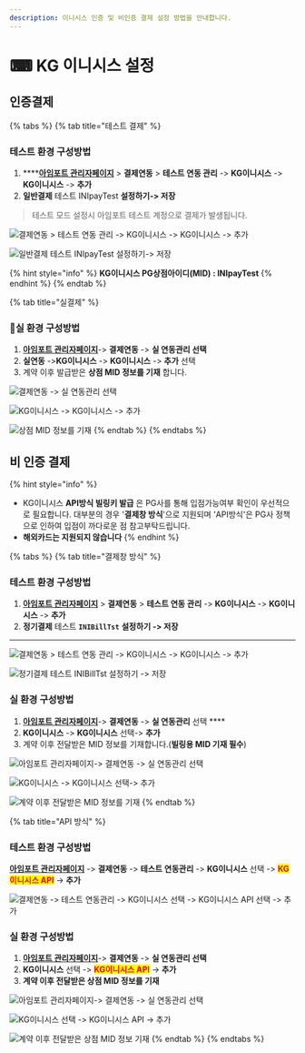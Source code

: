 ```yaml
---
description: 이니시스 인증 및 비인증 결제 설정 방법을 안내합니다.
---
```


# ⌨ KG 이니시스 설정

## 인증**결제**

{% tabs %}
{% tab title="테스트 결제" %}
### 테스트 환경 구성방법

1. ****[**아임포트 관리자페이지**](https://admin.iamport.kr) > **결제연동** > **테스트 연동 관리** -> **KG이니시스** -> **KG이니시스** -> **추가**
2. **일반결제** 테스트 INIpayTest **설정하기-> 저장**&#x20;



> 테스트 모드 설정시 아임포트 테스트 계정으로 결제가 발생됩니다.



![결제연동 > 테스트 연동 관리 -> KG이니시스 -> KG이니시스 -> 추가](<../../../.gitbook/assets/image (7).png>)

![일반결제 테스트 INIpayTest 설정하기-> 저장](<../../../.gitbook/assets/image (31).png>)

{% hint style="info" %}
**KG이니시스 PG상점아이디(MID) : INIpayTest**&#x20;
{% endhint %}
{% endtab %}

{% tab title="실결제" %}
### **실** 환경 구성방법

1. [**아임포트 관리자페이지**](https://https/admin.iamport.kr)-> **결제연동** -> **실 연동관리 선택**&#x20;
2. **실연동** ->**KG이니시스** -> **KG이니시스**  -> **추가** 선택&#x20;
3. 계약 이후 발급받은 **상점 MID 정보를 기재** 합니다.

![결제연동 -> 실 연동관리 선택](<../../../.gitbook/assets/image (24).png>)

![KG이니시스 -> KG이니시스  -> 추가](<../../../.gitbook/assets/image (15) (1).png>)

![상점 MID 정보를 기재](<../../../.gitbook/assets/image (14) (1).png>)
{% endtab %}
{% endtabs %}

## 비 인증 결제

{% hint style="info" %}
* KG이니시스 **API방식 빌링키 발급** 은 PG사를 통해 입점가능여부 확인이 우선적으로 필요합니다. 대부분의 경우 '**결제창 방식**'으로 지원되며  'API방식'은 PG사 정책으로 인하여 입점이 까다로운 점 참고부탁드립니다.
* **해외카드는 지원되지 않습니다**
{% endhint %}

{% tabs %}
{% tab title="결제창 방식" %}
### 테스트 환경 구성방법

1. [**아임포트 관리자페이지**](https://admin.iamport.kr) > **결제연동** > **테스트 연동 관리** -> **KG이니시스** -> **KG이니시스** -> **추가**
2. **정기결제** 테스트 **`INIBillTst`** **설정하기 -> 저장**&#x20;

****

![결제연동 > 테스트 연동 관리 -> KG이니시스 -> KG이니시스 -> 추가](<../../../.gitbook/assets/image (20) (1).png>)

![정기결제 테스트 INIBillTst 설정하기 -> 저장 ](<../../../.gitbook/assets/image (19).png>)

### 실  환경 구성방법

1. [**아임포트 관리자페이지**](https://https/admin.iamport.kr)-> **결제연동** -> **실 연동관리** 선택 ****&#x20;
2. **KG이니시스** -> **KG이니시스** 선택-> **추가**&#x20;
3. 계약 이후 전달받은 MID 정보를 기재합니다.(**빌링용 MID 기재 필수**)

![아임포트 관리자페이지-> 결제연동 -> 실 연동관리 선택 ](<../../../.gitbook/assets/image (29).png>)

![KG이니시스 -> KG이니시스 선택-> 추가](<../../../.gitbook/assets/image (30).png>)

![계약 이후 전달받은 MID 정보를 기재](<../../../.gitbook/assets/image (32).png>)
{% endtab %}

{% tab title="API 방식" %}
### 테스트 환경 구성방법

[**아임포트 관리자페이지**](https://admin.iamport.kr) -> **결제연동** -> **테스트 연동관리** -> **KG이니시스** 선택 -> <mark style="color:red;">**KG이니시스 API**</mark> -> **추가**&#x20;

![결제연동 -> 테스트 연동관리 -> KG이니시스 선택 -> KG이니시스 API 선택 -> 추가](<../../../.gitbook/assets/image (16).png>)

###

### 실 환경 구성방법

1. [**아임포트 관리자페이지**](https://https/admin.iamport.kr)-> **결제연동** -> **실 연동관리 선택**&#x20;
2. **KG이니시스** 선택 -> <mark style="color:red;">**KG이니시스 API**</mark> -> **추가**&#x20;
3. **계약 이후 전달받은 상점 MID 정보를 기재**&#x20;

![아임포트 관리자페이지-> 결제연동 -> 실 연동관리 선택 ](<../../../.gitbook/assets/image (15).png>)

![KG이니시스 선택 -> KG이니시스 API -> 추가 ](<../../../.gitbook/assets/image (14).png>)

![계약 이후 전달받은 상점 MID 정보 기재](<../../../.gitbook/assets/image (8).png>)
{% endtab %}
{% endtabs %}



